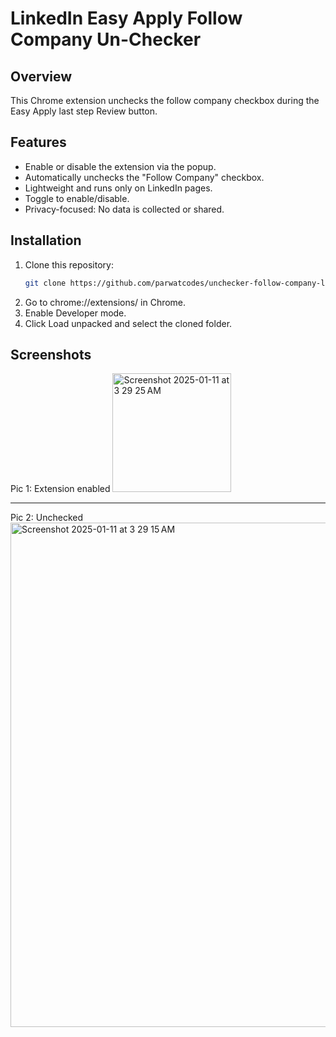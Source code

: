 # LinkedIn Easy Apply Follow Company Un-Checker

## Overview

This Chrome extension unchecks the follow company checkbox during the Easy Apply last step Review button.

## Features

- Enable or disable the extension via the popup.
- Automatically unchecks the "Follow Company" checkbox.
- Lightweight and runs only on LinkedIn pages.
- Toggle to enable/disable.
- Privacy-focused: No data is collected or shared.

## Installation

1. Clone this repository:
   ```bash
   git clone https://github.com/parwatcodes/unchecker-follow-company-linkedin.git
2.	Go to chrome://extensions/ in Chrome.
3.	Enable Developer mode.
4.	Click Load unpacked and select the cloned folder.

## Screenshots
Pic 1: Extension enabled
<img width="190" alt="Screenshot 2025-01-11 at 3 29 25 AM" src="https://github.com/user-attachments/assets/b9a181b2-243e-48b9-a5ca-d8f808fa13ca" />

-----

Pic 2: Unchecked
<img width="807" alt="Screenshot 2025-01-11 at 3 29 15 AM" src="https://github.com/user-attachments/assets/c63fbe95-b73a-46a2-a45f-77f717391101" />
